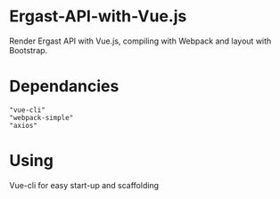 # Ergast-API-with-Vue.js
Render Ergast API with Vue.js, compiling with Webpack and layout with Bootstrap.

# Dependancies
    "vue-cli"
    "webpack-simple"
    "axios"

# Using
Vue-cli for easy start-up and scaffolding